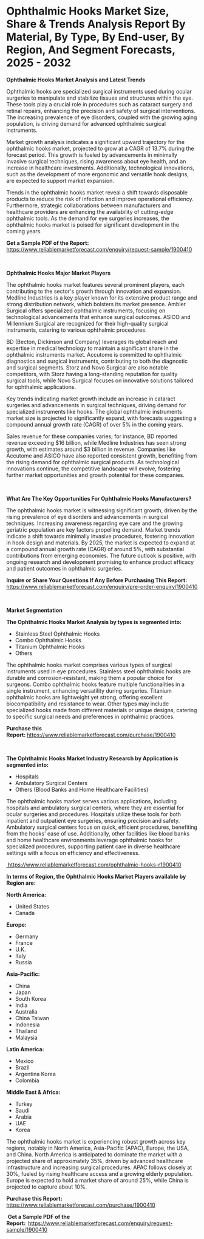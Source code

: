 <p><h1>Ophthalmic Hooks Market Size, Share & Trends Analysis Report By Material, By Type, By End-user, By Region, And Segment Forecasts, 2025 - 2032</h1></p><p><strong>Ophthalmic Hooks Market Analysis and Latest Trends</strong></p>
<p><p>Ophthalmic hooks are specialized surgical instruments used during ocular surgeries to manipulate and stabilize tissues and structures within the eye. These tools play a crucial role in procedures such as cataract surgery and retinal repairs, enhancing the precision and safety of surgical interventions. The increasing prevalence of eye disorders, coupled with the growing aging population, is driving demand for advanced ophthalmic surgical instruments.</p><p>Market growth analysis indicates a significant upward trajectory for the ophthalmic hooks market, projected to grow at a CAGR of 13.7% during the forecast period. This growth is fueled by advancements in minimally invasive surgical techniques, rising awareness about eye health, and an increase in healthcare investments. Additionally, technological innovations, such as the development of more ergonomic and versatile hook designs, are expected to support market expansion.</p><p>Trends in the ophthalmic hooks market reveal a shift towards disposable products to reduce the risk of infection and improve operational efficiency. Furthermore, strategic collaborations between manufacturers and healthcare providers are enhancing the availability of cutting-edge ophthalmic tools. As the demand for eye surgeries increases, the ophthalmic hooks market is poised for significant development in the coming years.</p></p>
<p><strong>Get a Sample PDF of the Report:&nbsp;</strong> <a href="https://www.reliablemarketforecast.com/enquiry/request-sample/1900410?utm_campaign=3431&utm_medium=2&utm_source=Github&utm_content=ia&utm_term=13042025&utm_id=ophthalmic-hooks">https://www.reliablemarketforecast.com/enquiry/request-sample/1900410</a></p>
<p>&nbsp;</p>
<p><strong>Ophthalmic Hooks Major Market Players</strong></p>
<p><p>The ophthalmic hooks market features several prominent players, each contributing to the sector's growth through innovation and expansion. Medline Industries is a key player known for its extensive product range and strong distribution network, which bolsters its market presence. Ambler Surgical offers specialized ophthalmic instruments, focusing on technological advancements that enhance surgical outcomes. ASICO and Millennium Surgical are recognized for their high-quality surgical instruments, catering to various ophthalmic procedures.</p><p>BD (Becton, Dickinson and Company) leverages its global reach and expertise in medical technology to maintain a significant share in the ophthalmic instruments market. Accutome is committed to ophthalmic diagnostics and surgical instruments, contributing to both the diagnostic and surgical segments. Storz and Novo Surgical are also notable competitors, with Storz having a long-standing reputation for quality surgical tools, while Novo Surgical focuses on innovative solutions tailored for ophthalmic applications.</p><p>Key trends indicating market growth include an increase in cataract surgeries and advancements in surgical techniques, driving demand for specialized instruments like hooks. The global ophthalmic instruments market size is projected to significantly expand, with forecasts suggesting a compound annual growth rate (CAGR) of over 5% in the coming years. </p><p>Sales revenue for these companies varies; for instance, BD reported revenue exceeding $16 billion, while Medline Industries has seen strong growth, with estimates around $3 billion in revenue. Companies like Accutome and ASICO have also reported consistent growth, benefiting from the rising demand for ophthalmic surgical products. As technological innovations continue, the competitive landscape will evolve, fostering further market opportunities and growth potential for these companies.</p></p>
<p>&nbsp;</p>
<p><strong>What Are The Key Opportunities For Ophthalmic Hooks Manufacturers?</strong></p>
<p><p>The ophthalmic hooks market is witnessing significant growth, driven by the rising prevalence of eye disorders and advancements in surgical techniques. Increasing awareness regarding eye care and the growing geriatric population are key factors propelling demand. Market trends indicate a shift towards minimally invasive procedures, fostering innovation in hook design and materials. By 2025, the market is expected to expand at a compound annual growth rate (CAGR) of around 5%, with substantial contributions from emerging economies. The future outlook is positive, with ongoing research and development promising to enhance product efficacy and patient outcomes in ophthalmic surgeries.</p></p>
<p><strong>Inquire or Share Your Questions If Any Before Purchasing This Report:</strong> <a href="https://www.reliablemarketforecast.com/enquiry/pre-order-enquiry/1900410?utm_campaign=3431&utm_medium=2&utm_source=Github&utm_content=ia&utm_term=13042025&utm_id=ophthalmic-hooks">https://www.reliablemarketforecast.com/enquiry/pre-order-enquiry/1900410</a></p>
<p>&nbsp;</p>
<p><strong>Market Segmentation</strong></p>
<p><strong>The Ophthalmic Hooks Market Analysis by types is segmented into:</strong></p>
<p><ul><li>Stainless Steel Ophthalmic Hooks</li><li>Combo Ophthalmic Hooks</li><li>Titanium Ophthalmic Hooks</li><li>Others</li></ul></p>
<p><p>The ophthalmic hooks market comprises various types of surgical instruments used in eye procedures. Stainless steel ophthalmic hooks are durable and corrosion-resistant, making them a popular choice for surgeons. Combo ophthalmic hooks feature multiple functionalities in a single instrument, enhancing versatility during surgeries. Titanium ophthalmic hooks are lightweight yet strong, offering excellent biocompatibility and resistance to wear. Other types may include specialized hooks made from different materials or unique designs, catering to specific surgical needs and preferences in ophthalmic practices.</p></p>
<p><strong>Purchase this Report:&nbsp;</strong><a href="https://www.reliablemarketforecast.com/purchase/1900410?utm_campaign=3431&utm_medium=2&utm_source=Github&utm_content=ia&utm_term=13042025&utm_id=ophthalmic-hooks">https://www.reliablemarketforecast.com/purchase/1900410</a></p>
<p>&nbsp;</p>
<p><strong>The Ophthalmic Hooks Market Industry Research by Application is segmented into:</strong></p>
<p><ul><li>Hospitals</li><li>Ambulatory Surgical Centers</li><li>Others (Blood Banks and Home Healthcare Facilities)</li></ul></p>
<p><p>The ophthalmic hooks market serves various applications, including hospitals and ambulatory surgical centers, where they are essential for ocular surgeries and procedures. Hospitals utilize these tools for both inpatient and outpatient eye surgeries, ensuring precision and safety. Ambulatory surgical centers focus on quick, efficient procedures, benefiting from the hooks' ease of use. Additionally, other facilities like blood banks and home healthcare environments leverage ophthalmic hooks for specialized procedures, supporting patient care in diverse healthcare settings with a focus on efficiency and effectiveness.</p></p>
<p><a href="https://www.reliablemarketforecast.com/ophthalmic-hooks-r1900410?utm_campaign=3431&utm_medium=2&utm_source=Github&utm_content=ia&utm_term=13042025&utm_id=ophthalmic-hooks">&nbsp;https://www.reliablemarketforecast.com/ophthalmic-hooks-r1900410</a></p>
<p><strong>In terms of Region, the Ophthalmic Hooks Market Players available by Region are:</strong></p>
<p>
    <p> <strong> North America: </strong>
        <ul>
            <li>United States</li>
            <li>Canada</li>
        </ul>
        </p> 
    <p> <strong> Europe: </strong>
        <ul>
            <li>Germany</li>
            <li>France</li>
            <li>U.K.</li>
            <li>Italy</li>
            <li>Russia</li>
        </ul>
        </p> 
    <p> <strong> Asia-Pacific: </strong>
        <ul>
            <li>China</li>
            <li>Japan</li>
            <li>South Korea</li>
            <li>India</li>
            <li>Australia</li>
            <li>China Taiwan</li>
            <li>Indonesia</li>
            <li>Thailand</li>
            <li>Malaysia</li>
        </ul>
        </p> 
    <p> <strong> Latin America: </strong>
        <ul>
            <li>Mexico</li>
            <li>Brazil</li>
            <li>Argentina Korea</li>
            <li>Colombia</li>
        </ul>
        </p> 
    <p> <strong> Middle East & Africa: </strong>
        <ul>
            <li>Turkey</li>
            <li>Saudi</li>
            <li>Arabia</li>
            <li>UAE</li>
            <li>Korea</li>
        </ul>
    </p>
    </p>
<p><p>The ophthalmic hooks market is experiencing robust growth across key regions, notably in North America, Asia-Pacific (APAC), Europe, the USA, and China. North America is anticipated to dominate the market with a projected share of approximately 35%, driven by advanced healthcare infrastructure and increasing surgical procedures. APAC follows closely at 30%, fueled by rising healthcare access and a growing elderly population. Europe is expected to hold a market share of around 25%, while China is projected to capture about 10%.</p></p>
<p><strong>Purchase this Report: </strong><a href="https://www.reliablemarketforecast.com/purchase/1900410?utm_campaign=3431&utm_medium=2&utm_source=Github&utm_content=ia&utm_term=13042025&utm_id=ophthalmic-hooks">https://www.reliablemarketforecast.com/purchase/1900410</a></p>
<p>&nbsp;<strong>Get a Sample PDF of the Report:&nbsp;&nbsp;</strong><a href="https://www.reliablemarketforecast.com/enquiry/request-sample/1900410?utm_campaign=3431&utm_medium=2&utm_source=Github&utm_content=ia&utm_term=13042025&utm_id=ophthalmic-hooks">https://www.reliablemarketforecast.com/enquiry/request-sample/1900410</a></p>
<p><strong></strong></p>
<p><p></p><p></p><p></p></p>